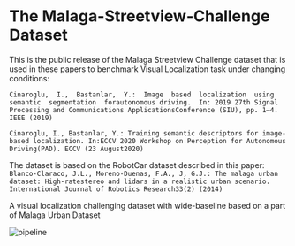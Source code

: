 # The Malaga-Streetview-Challenge Dataset
This is the public release of the Malaga Streetview Challenge dataset that is used in these papers to 
benchmark Visual Localization task under changing conditions:

```Cinaroglu,  I.,  Bastanlar,  Y.:  Image  based  localization  using  semantic  segmentation  forautonomous driving.  In: 2019 27th Signal Processing and Communications ApplicationsConference (SIU), pp. 1–4. IEEE (2019)```

```Cinaroglu, I., Bastanlar, Y.: Training semantic descriptors for image-based localization. In:ECCV 2020 Workshop on Perception for Autonomous Driving(PAD). ECCV (23 August2020)```

The dataset is based on the RobotCar dataset described in this paper:
```Blanco-Claraco, J.L., Moreno-Duenas, F.A., J, G.J.: The malaga urban dataset: High-ratestereo and lidars in a realistic urban scenario. International Journal of Robotics Research33(2) (2014)```

A visual localization challenging dataset with wide-baseline based on a part of Malaga Urban Dataset

![pipeline](https://github.com/ibrahimcinaroglu/Malaga-Streetview-Challenge/blob/cb6e6ad6205878dc35bbe6adc2fb79b0d0cbe131/Streetview_Original_Samples.png?raw=true)

